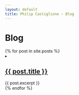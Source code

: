 ```yaml
---
layout: default
title: Philip Castiglione – Blog
---
```


# Blog

<div>
    {% for post in site.posts %}
        <li>
            <h2><a href="{{ post.url }}">{{ post.title }}</a></h2>
            {{ post.excerpt }}
        </li>
    {% endfor %}
</div>